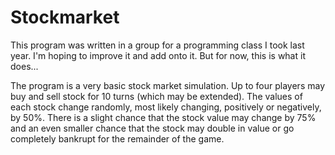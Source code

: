 Stockmarket
===========

This program was written in a group for a programming class I took last year.
I'm hoping to improve it and add onto it. But for now, this is what
it does...

The program is a very basic stock market simulation. Up to four players
may buy and sell stock for 10 turns (which may be extended). The values
of each stock change randomly, most likely changing, positively or
negatively, by 50%. There is  a slight chance that the stock value may
change by 75% and an even smaller chance that the stock may double in
value or go completely bankrupt for the remainder of the game.

